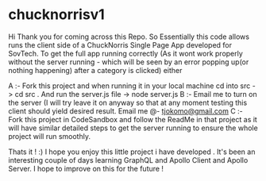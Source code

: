 # chucknorrisv1

Hi Thank you for coming across this Repo. So Essentially this code allows runs the client side of a ChuckNorris Single Page App developed for SovTech.
To get the full app running correctly (As it wont work properly without the server running - which will be seen by an error popping up(or nothing happening) after a category is clicked)
either 

A :- Fork this project and when running it in your local machine cd into src -> cd src . And run the server.js file -> node server.js
B :- Email me to turn on the server (I will try leave it on anyway so that at any moment testing this client should yield desired result. Email me @- tjokomo@gmail.com
C :- Fork this project in CodeSandbox and follow the ReadMe in that project as it will have similar detailed steps to get the server running to ensure the whole project will run smoothly. 

Thats it ! :) I hope you enjoy this little project i have developed . It's been an interesting couple of days learning GraphQL and Apollo Client and Apollo Server. I hope to improve on this for the future !
